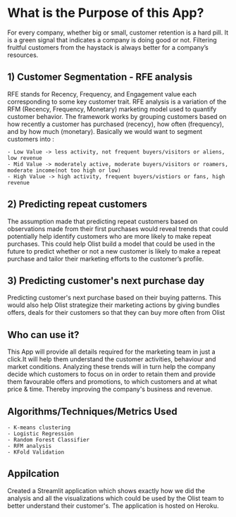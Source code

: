 # What is the Purpose of this App?

For every company, whether big or small, customer retention is a hard pill. It is a green signal that indicates a company is doing good or not. 
Filtering fruitful customers from the haystack is always better for a company’s resources. 

## 1) Customer Segmentation - RFE analysis

RFE stands for Recency, Frequency, and Engagement value each corresponding to some key customer trait. 
RFE analysis is a variation of the RFM (Recency, Frequency, Monetary) marketing model used to quantify customer behavior. 
The framework works by grouping customers based on how recently a customer has purchased (recency), how often (frequency), and by how much (monetary).
Basically we would want to segment customers into :

    - Low Value -> less activity, not frequent buyers/visitors or aliens, low revenue
    - Mid Value -> moderately active, moderate buyers/visitors or roamers, moderate income(not too high or low)
    - High Value -> high activity, frequent buyers/vistiors or fans, high revenue
        
## 2) Predicting repeat customers

The assumption made that predicting repeat customers based on observations made from their first purchases would reveal 
trends that could potentially help identify customers who are more likely to make repeat purchases. 
This could help Olist build a model that could be used in the future to predict whether or not a new customer is likely to make a repeat purchase and tailor their marketing efforts to the customer’s profile.

## 3) Predicting customer's next purchase day
Predicting customer's next purchase based on their buying patterns. This would also help Olist strategize their marketing actions by giving bundles offers, deals for their
customers so that they can buy more often from Olist
        
## Who can use it?
This App will provide all details required for the marketing team in just a click.It will help them understand the customer activities, behaviour and 
market conditions. Analyzing these trends will in turn help the company decide which customers to focus on in order to retain them and provide them favourable 
offers and promotions, to which customers and at what price & time. Thereby improving the company's business and revenue.


## Algorithms/Techniques/Metrics Used

    - K-means clustering 
    - Logistic Regression
    - Random Forest Classifier
    - RFM analysis
    - KFold Validation


## Appilcation 

Created a Streamlit application which shows exactly how we did the analysis and all the visualizations which could be used by the Olist team to better understand their customer's. The application is hosted on Heroku.    